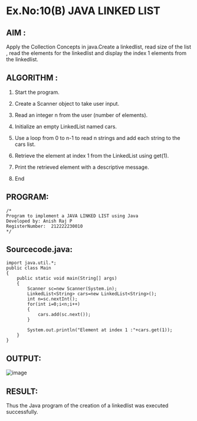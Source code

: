 # Ex.No:10(B) JAVA LINKED LIST
## AIM :
Apply the Collection Concepts in java.Create a linkedlist, read size of the list , read the elements for the linkedlist and display the index 1 elements from the linkedlist.


## ALGORITHM :
1. Start the program.

2. Create a Scanner object to take user input.

3. Read an integer n from the user (number of elements).

4. Initialize an empty LinkedList<String> named cars.
  
5. Use a loop from 0 to n-1 to read n strings and add each string to the cars list.

6. Retrieve the element at index 1 from the LinkedList using get(1).

7. Print the retrieved element with a descriptive message.
   
8.	End

## PROGRAM:
 ```
/*
Program to implement a JAVA LINKED LIST using Java
Developed by: Anish Raj P
RegisterNumber:  212222230010
*/
```

## Sourcecode.java:
```
import java.util.*;
public class Main
{
    public static void main(String[] args)
    {
        Scanner sc=new Scanner(System.in);
        LinkedList<String> cars=new LinkedList<String>();
        int n=sc.nextInt();
        for(int i=0;i<n;i++)
        {
            cars.add(sc.next());
        }
        
        System.out.println("Element at index 1 :"+cars.get(1));
    }
}
```
## OUTPUT:

![image](https://github.com/user-attachments/assets/e7e82b8c-01c2-4327-8db4-831990911cd5)


## RESULT:
Thus the Java program of the creation of a linkedlist was executed successfully.





